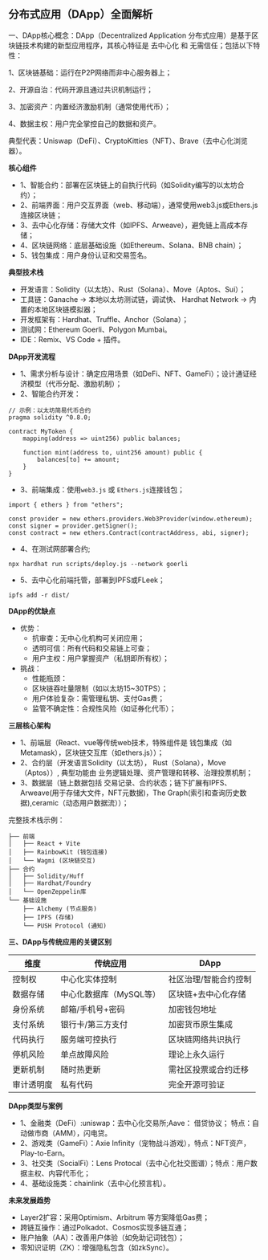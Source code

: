 ## 分布式应用（DApp）全面解析

一、DApp核心概念：DApp（Decentralized Application 分布式应用）是基于区块链技术构建的新型应用程序，其核心特征是 去中心化 和 无需信任；包括以下特性：

1、区块链基础：运行在P2P网络而非中心服务器上；

2、开源自治：代码开源且通过共识机制运行；

3、加密资产：内置经济激励机制（通常使用代币）；

4、数据主权：用户完全掌控自己的数据和资产。

典型代表：Uniswap（DeFi）、CryptoKitties（NFT）、Brave（去中心化浏览器）。

**核心组件**

- 1、智能合约：部署在区块链上的自执行代码（如Solidity编写的以太坊合约）；
- 2、前端界面：用户交互界面（web、移动端），通常使用web3.js或Ethers.js 连接区块链；
- 3、去中心化存储：存储大文件（如IPFS、Arweave），避免链上高成本存储；
- 4、区块链网络：底层基础设施（如Ethereum、Solana、BNB chain）；
- 5、钱包集成：用户身份认证和交易签名。

**典型技术栈**
- 开发语言：Solidity（以太坊）、Rust（Solana）、Move（Aptos、Sui）；
- 工具链：Ganache → 本地以太坊测试链，调试快、 Hardhat Network → 内置的本地区块链模拟器；
- 开发框架有：Hardhat、Truffle、Anchor（Solana）；
- 测试网：Ethereum Goerli、Polygon Mumbai。
- IDE：Remix、VS Code + 插件。

**DApp开发流程**
- 1、需求分析与设计：确定应用场景（如DeFi、NFT、GameFi）；设计通证经济模型（代币分配、激励机制）；
- 2、智能合约开发：
```
// 示例：以太坊简易代币合约
pragma solidity ^0.8.0;

contract MyToken {
    mapping(address => uint256) public balances;
    
    function mint(address to, uint256 amount) public {
        balances[to] += amount;
    }
}
```
- 3、前端集成：使用`web3.js` 或 `Ethers.js`连接钱包；
```
import { ethers } from "ethers";

const provider = new ethers.providers.Web3Provider(window.ethereum);
const signer = provider.getSigner();
const contract = new ethers.Contract(contractAddress, abi, signer);
```
- 4、在测试网部署合约;
```
npx hardhat run scripts/deploy.js --network goerli
```
- 5、去中心化前端托管，部署到IPFS或FLeek；
```
ipfs add -r dist/
```
**DApp的优缺点**
- 优势：
   - 抗审查：无中心化机构可关闭应用；
   - 透明可信：所有代码和交易链上可查；
   - 用户主权：用户掌握资产（私钥即所有权）；
- 挑战：
   - 性能瓶颈：
   - 区块链吞吐量限制（如以太坊15~30TPS）；
   - 用户体验复杂：需管理私钥、支付Gas费；
   - 监管不确定性：合规性风险（如证券化代币）；

**三层核心架构**

- 1、前端层（React、vue等传统web技术，特殊组件是 钱包集成（如Metamask），区块链交互库（如ethers.js））；
- 2、合约层（开发语言Solidity（以太坊）， Rust（Solana），Move（Aptos））, 典型功能由 业务逻辑处理、资产管理和转移、治理投票机制；
- 3、数据层（链上数据包括 交易记录、合约状态；链下扩展有IPFS、Arweave(用于存储大文件，NFT元数据)，The Graph(索引和查询历史数据),ceramic（动态用户数据流））；

完整技术栈示例：
```
├── 前端
│   ├── React + Vite
│   ├── RainbowKit (钱包连接)
│   └── Wagmi (区块链交互)
├── 合约
│   ├── Solidity/Huff
│   ├── Hardhat/Foundry
│   └── OpenZeppelin库
└── 基础设施
    ├── Alchemy (节点服务)
    ├── IPFS (存储)
    └── PUSH Protocol (通知)
```

**三、DApp与传统应用的关键区别**

|维度	        | 传统应用	                | DApp
|---------------|---------------------------|----------
控制权	        | 中心化实体控制	            | 社区治理/智能合约控制
| 数据存储	    | 中心化数据库（MySQL等）	    | 区块链+去中心化存储
| 身份系统	    | 邮箱/手机号+密码	        | 加密钱包地址
| 支付系统	    | 银行卡/第三方支付	        | 加密货币原生集成
| 代码执行	    | 服务端可控执行	            | 区块链网络共识执行
| 停机风险	    | 单点故障风险	            | 理论上永久运行
| 更新机制	    | 随时热更新	                | 需社区投票或合约迁移
| 审计透明度	    | 私有代码	                | 完全开源可验证

**DApp类型与案例**
- 1、金融类（DeFi）:uniswap：去中心化交易所;Aave： 借贷协议； 特点：自动做市商（AMM），闪电贷。
- 2、游戏类（GameFi）：Axie Infinity（宠物战斗游戏），特点：NFT资产，Play-to-Earn。
- 3、社交类（SocialFi）：Lens Protocal（去中心化社交图谱）；特点：用户数据主权、内容代币化；
- 4、基础设施类：chainlink（去中心化预言机）。


**未来发展趋势**
- Layer2扩容：采用Optimism、Arbitrum 等方案降低Gas费；
- 跨链互操作：通过Polkadot、Cosmos实现多链互通；
- 账户抽象（AA）：改善用户体验（如免助记词钱包）；
- 零知识证明（ZK）：增强隐私包含（如zkSync）。
